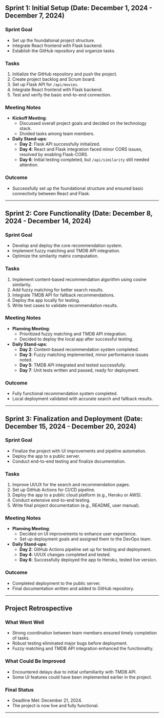 ## Sprint 1: Initial Setup (Date: December 1, 2024 - December 7, 2024)
### **Sprint Goal**
- Set up the foundational project structure.
- Integrate React frontend with Flask backend.
- Establish the GitHub repository and organize tasks.

### **Tasks**
1. Initialize the GitHub repository and push the project.
2. Create project backlog and Scrum board.
3. Set up Flask API for `/api/movies`.
4. Integrate React frontend with Flask backend.
5. Test and verify the basic end-to-end connection.

### **Meeting Notes**
- **Kickoff Meeting**: 
  - Discussed overall project goals and decided on the technology stack.
  - Divided tasks among team members.
- **Daily Stand-ups**:
  - **Day 2**: Flask API successfully initialized.
  - **Day 4**: React and Flask integration faced minor CORS issues, resolved by enabling Flask-CORS.
  - **Day 6**: Initial testing completed, but `/api/similarity` still needed attention.

### **Outcome**
- Successfully set up the foundational structure and ensured basic connectivity between React and Flask.

---

## Sprint 2: Core Functionality (Date: December 8, 2024 - December 14, 2024)
### **Sprint Goal**
- Develop and deploy the core recommendation system.
- Implement fuzzy matching and TMDB API integration.
- Optimize the similarity matrix computation.

### **Tasks**
1. Implement content-based recommendation algorithm using cosine similarity.
2. Add fuzzy matching for better search results.
3. Integrate TMDB API for fallback recommendations.
4. Deploy the app locally for testing.
5. Write test cases to validate recommendation results.

### **Meeting Notes**
- **Planning Meeting**: 
  - Prioritized fuzzy matching and TMDB API integration.
  - Decided to deploy the local app after successful testing.
- **Daily Stand-ups**:
  - **Day 2**: Content-based recommendation system completed.
  - **Day 3**: Fuzzy matching implemented, minor performance issues noted.
  - **Day 5**: TMDB API integrated and tested successfully.
  - **Day 7**: Unit tests written and passed, ready for deployment.

### **Outcome**
- Fully functional recommendation system completed.
- Local deployment validated with accurate search and fallback results.

---

## Sprint 3: Finalization and Deployment (Date: December 15, 2024 - December 20, 2024)
### **Sprint Goal**
- Finalize the project with UI improvements and pipeline automation.
- Deploy the app to a public server.
- Conduct end-to-end testing and finalize documentation.

### **Tasks**
1. Improve UI/UX for the search and recommendation pages.
2. Set up GitHub Actions for CI/CD pipeline.
3. Deploy the app to a public cloud platform (e.g., Heroku or AWS).
4. Conduct extensive end-to-end testing.
5. Write final project documentation (e.g., README, user manual).

### **Meeting Notes**
- **Planning Meeting**: 
  - Decided on UI improvements to enhance user experience.
  - Set up deployment goals and assigned them to the DevOps team.
- **Daily Stand-ups**:
  - **Day 2**: GitHub Actions pipeline set up for testing and deployment.
  - **Day 4**: UI/UX changes completed and tested.
  - **Day 6**: Successfully deployed the app to Heroku, tested live version.

### **Outcome**
- Completed deployment to the public server.
- Final documentation written and added to GitHub repository.

---

## Project Retrospective
### **What Went Well**
- Strong coordination between team members ensured timely completion of tasks.
- Robust testing eliminated major bugs before deployment.
- Fuzzy matching and TMDB API integration enhanced the functionality.

### **What Could Be Improved**
- Encountered delays due to initial unfamiliarity with TMDB API.
- Some UI features could have been implemented earlier in the project.

### **Final Status**
- Deadline Met: December 21, 2024.
- The project is now live and fully functional.

---
